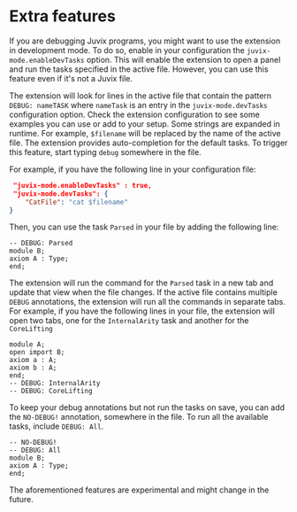 # Extra features

If you are debugging Juvix programs, you might want to use the extension in
development mode. To do so, enable in your configuration the
`juvix-mode.enableDevTasks` option. This will enable the extension to open a
panel and run the tasks specified in the active file. However, you can use
this feature even if it's not a Juvix file.

The extension will look for lines in the active file that contain the pattern
`DEBUG: nameTASK` where `nameTask` is an entry in the `juvix-mode.devTasks`
configuration option. Check the extension configuration to see some examples you
can use or add to your setup. Some strings are expanded in runtime. For
example, `$filename` will be replaced by the name of the active file. The
extension provides auto-completion for the default tasks. To trigger this feature,
start typing `debug` somewhere in the file.

For example, if you have the following line in your configuration file:

```json
 "juvix-mode.enableDevTasks" : true,
 "juvix-mode.devTasks": {
    "CatFile": "cat $filename"
}
```

Then, you can use the task `Parsed` in your file by adding the following line:

```
-- DEBUG: Parsed
module B;
axiom A : Type;
end;
```

The extension will run the command for the `Parsed` task in a new tab and update
that view when the file changes. If the active file contains multiple `DEBUG`
annotations, the extension will run all the commands in separate tabs. For
example, if you have the following lines in your file, the extension will open
two tabs, one for the `InternalArity` task and another for the `CoreLifting`

```
module A;
open import B;
axiom a : A;
axiom b : A;
end;
-- DEBUG: InternalArity
-- DEBUG: CoreLifting
```

To keep your debug annotations but not run the tasks on save, you can add the
`NO-DEBUG!` annotation, somewhere in the file. To run all the available tasks,
include `DEBUG: All`.

```
-- NO-DEBUG!
-- DEBUG: All
module B;
axiom A : Type;
end;
```

The aforementioned features are experimental and might change in the future.
